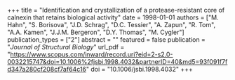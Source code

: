 +++
title = "Identification and crystallization of a protease-resistant core of calnexin that retains biological activity"
date = 1998-01-01
authors = ["M. Hahn", "S. Borisova", "J.D. Schrag", "D.C. Tessier", "A. Zapun", "R. Tom", "A.A. Kamen", "J.J.M. Bergeron", "D.Y. Thomas", "M. Cygler"]
publication_types = ["2"]
abstract = ""
featured = false
publication = "*Journal of Structural Biology*"
url_pdf = "https://www.scopus.com/inward/record.uri?eid=2-s2.0-0032215747&doi=10.1006%2fjsbi.1998.4032&partnerID=40&md5=93f091f7fd347a280cf208cf7af64c16"
doi = "10.1006/jsbi.1998.4032"
+++

